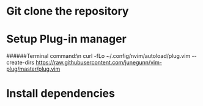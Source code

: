 # Git clone the repository

# Setup Plug-in manager
######Terminal command:\n
curl -fLo ~/.config/nvim/autoload/plug.vim --create-dirs     https://raw.githubusercontent.com/junegunn/vim-plug/master/plug.vim


# Install dependencies
